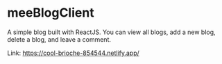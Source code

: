 # meeBlogClient
A simple blog built with ReactJS. You can view all blogs, add a new blog, delete a blog, and leave a comment.

Link: https://cool-brioche-854544.netlify.app/
